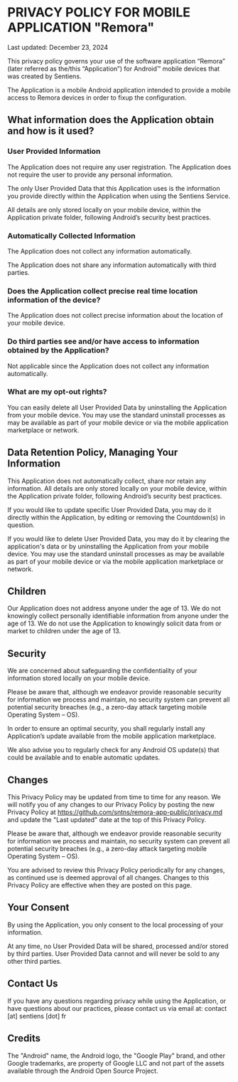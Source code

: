 # PRIVACY POLICY FOR MOBILE APPLICATION "Remora"
Last updated: December 23, 2024

This privacy policy governs your use of the software application “Remora” (later referred as the/this “Application”) for Android™ mobile devices that was created by Sentiens.

The Application is a mobile Android application intended to provide a mobile access to Remora devices in order to fixup the configuration.

## What information does the Application obtain and how is it used?

### User Provided Information
The Application does not require any user registration. The Application does not require the user to provide any personal information.

The only User Provided Data that this Application uses is the information you provide directly within the Application when using the Sentiens Service.

All details are only stored locally on your mobile device, within the Application private folder, following Android’s security best practices.

### Automatically Collected Information
The Application does not collect any information automatically.

The Application does not share any information automatically with third parties.

### Does the Application collect precise real time location information of the device?
The Application does not collect precise information about the location of your mobile device.

### Do third parties see and/or have access to information obtained by the Application?
Not applicable since the Application does not collect any information automatically.

### What are my opt-out rights?
You can easily delete all User Provided Data by uninstalling the Application from your mobile device. You may use the standard uninstall processes as may be available as part of your mobile device or via the mobile application marketplace or network.

## Data Retention Policy, Managing Your Information
This Application does not automatically collect, share nor retain any information. All details are only stored locally on your mobile device, within the Application private folder, following Android’s security best practices.

If you would like to update specific User Provided Data, you may do it directly within the Application, by editing or removing the Countdown(s) in question.

If you would like to delete User Provided Data, you may do it by clearing the application's data or by uninstalling the Application from your mobile device. You may use the standard uninstall processes as may be available as part of your mobile device or via the mobile application marketplace or network.

## Children
Our Application does not address anyone under the age of 13. We do not knowingly collect personally identifiable information from anyone under the age of 13. We do not use the Application to knowingly solicit data from or market to children under the age of 13.

## Security
We are concerned about safeguarding the confidentiality of your information stored locally on your mobile device.

Please be aware that, although we endeavor provide reasonable security for information we process and maintain, no security system can prevent all potential security breaches (e.g., a zero-day attack targeting mobile Operating System – OS).

In order to ensure an optimal security, you shall regularly install any Application’s update available from the mobile application marketplace.

We also advise you to regularly check for any Android OS update(s) that could be available and to enable automatic updates.

## Changes
This Privacy Policy may be updated from time to time for any reason. We will notify you of any changes to our Privacy Policy by posting the new Privacy Policy at https://github.com/sntns/remora-app-public/privacy.md and update the "Last updated" date at the top of this Privacy Policy.

Please be aware that, although we endeavor provide reasonable security for information we process and maintain, no security system can prevent all potential security breaches (e.g., a zero-day attack targeting mobile Operating System – OS).

You are advised to review this Privacy Policy periodically for any changes, as continued use is deemed approval of all changes. Changes to this Privacy Policy are effective when they are posted on this page.

## Your Consent
By using the Application, you only consent to the local processing of your information.

At any time, no User Provided Data will be shared, processed and/or stored by third parties. User Provided Data cannot and will never be sold to any other third parties.

## Contact Us
If you have any questions regarding privacy while using the Application, or have questions about our practices, please contact us via email at:
contact [at] sentiens [dot] fr

## Credits
The "Android" name, the Android logo, the "Google Play" brand, and other Google trademarks, are property of Google LLC and not part of the assets available through the Android Open Source Project.
